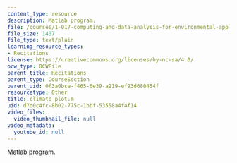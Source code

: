 ```yaml
---
content_type: resource
description: Matlab program.
file: /courses/1-017-computing-and-data-analysis-for-environmental-applications-fall-2003/d7d0c4fc8b02775c1bbf53558a4f4f14_climate_plot.m
file_size: 1407
file_type: text/plain
learning_resource_types:
- Recitations
license: https://creativecommons.org/licenses/by-nc-sa/4.0/
ocw_type: OCWFile
parent_title: Recitations
parent_type: CourseSection
parent_uid: 0f3a0bce-f465-6e39-a219-ef93d680454f
resourcetype: Other
title: climate_plot.m
uid: d7d0c4fc-8b02-775c-1bbf-53558a4f4f14
video_files:
  video_thumbnail_file: null
video_metadata:
  youtube_id: null
---
```

Matlab program.